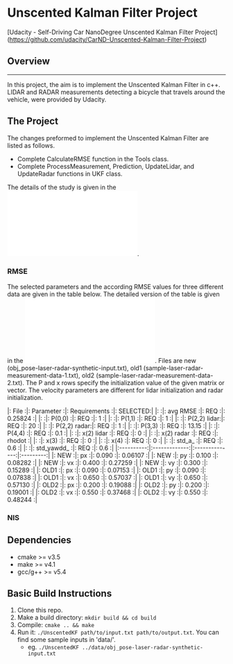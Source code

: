 # Unscented Kalman Filter Project
[Udacity - Self-Driving Car NanoDegree Unscented Kalman Filter Project]
(https://github.com/udacity/CarND-Unscented-Kalman-Filter-Project)

[//]: # (References)
[Report]: ./writeup_report.md "Project Report"

## Overview
---
In this project, the aim is to implement the Unscented Kalman Filter in c++. LIDAR and RADAR measurements detecting a bicycle that travels around the vehicle, were provided by Udacity.

## The Project

The changes preformed to implement the Unscented Kalman Filter are listed as follows.

* Complete CalculateRMSE function in the Tools class.
* Complete ProcessMeasurement, Prediction, UpdateLidar, and UpdateRadar functions in UKF class.

The details of the study is given in the ![alt text][Report].


### RMSE

The selected parameters and the according RMSE values for three different data are given in the table below. The detailed version of the table is given in the ![alt text][Report]. Files are new (obj_pose-laser-radar-synthetic-input.txt), old1 (sample-laser-radar-measurement-data-1.txt), old2 (sample-laser-radar-measurement-data-2.txt). The P and x rows specify the initialization value of the given matrix or vector. The velocity parameters are different for lidar initialization and radar initialization.


|:  File    :|: Parameter   :|: Requirements :|: SELECTED:|
|:          :|: avg RMSE    :|: REQ          :|: 0.25824 :|
|:          :|: P(0,0)      :|: REQ          :|: 1       :|
|:          :|: P(1,1)      :|: REQ          :|: 1       :|
|:          :|: P(2,2) lidar:|: REQ          :|: 20      :|
|:          :|: P(2,2) radar:|: REQ          :|: 1       :|
|:          :|: P(3,3)      :|: REQ          :|: 13.15   :|
|:          :|: P(4,4)      :|: REQ          :|: 0.1     :|
|:          :|: x(2) lidar  :|: REQ          :|: 0       :|
|:          :|: x(2) radar  :|: REQ          :|: rhodot  :|
|:          :|: x(3)        :|: REQ          :|: 0       :|
|:          :|: x(4)        :|: REQ          :|: 0       :|
|:          :|: std_a_      :|: REQ          :|: 0.6     :|
|:          :|: std_yawdd_  :|: REQ          :|: 0.6     :|
|:----------:|:-------------:|:--------------:|:---------:|
|:  NEW     :|: px          :|: 0.090        :|: 0.06107 :|
|:  NEW     :|: py          :|: 0.100        :|: 0.08282 :|
|:  NEW     :|: vx          :|: 0.400        :|: 0.27259 :|
|:  NEW     :|: vy          :|: 0.300        :|: 0.15289 :|
|:  OLD1    :|: px          :|: 0.090        :|: 0.07153 :|
|:  OLD1    :|: py          :|: 0.090        :|: 0.07838 :|
|:  OLD1    :|: vx          :|: 0.650        :|: 0.57037 :|
|:  OLD1    :|: vy          :|: 0.650        :|: 0.57130 :|
|:  OLD2    :|: px          :|: 0.200        :|: 0.19088 :|
|:  OLD2    :|: py          :|: 0.200        :|: 0.19001 :|
|:  OLD2    :|: vx          :|: 0.550        :|: 0.37468 :|
|:  OLD2    :|: vy          :|: 0.550        :|: 0.48244 :|

### NIS

## Dependencies

* cmake >= v3.5
* make >= v4.1
* gcc/g++ >= v5.4

## Basic Build Instructions

1. Clone this repo.
2. Make a build directory: `mkdir build && cd build`
3. Compile: `cmake .. && make`
4. Run it: `./UnscentedKF path/to/input.txt path/to/output.txt`. You can find
   some sample inputs in 'data/'.
    - eg. `./UnscentedKF ../data/obj_pose-laser-radar-synthetic-input.txt`
